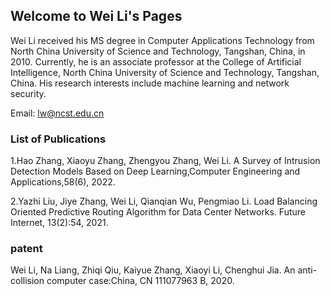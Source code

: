 ## Welcome to Wei Li's Pages
Wei Li received his MS degree in Computer Applications Technology from North China University of Science and Technology, Tangshan, China, in 2010. Currently, he is an associate professor at the College of Artificial Intelligence, North China University of Science and Technology, Tangshan, China. His research interests include machine learning and network security.

Email: lw@ncst.edu.cn
### List of Publications
1.Hao Zhang, Xiaoyu Zhang, Zhengyou Zhang, Wei Li. A Survey of Intrusion Detection Models Based on Deep Learning,Computer Engineering and Applications,58(6), 2022.

2.Yazhi Liu, Jiye Zhang, Wei Li, Qianqian Wu, Pengmiao Li. Load Balancing Oriented Predictive Routing Algorithm for Data Center Networks. Future Internet, 13(2):54, 2021.

### patent
Wei Li, Na Liang, Zhiqi Qiu, Kaiyue Zhang, Xiaoyi Li, Chenghui Jia. An anti-collision computer case:China, CN 111077963 B, 2020.


